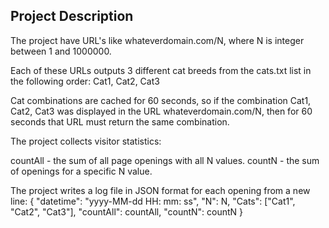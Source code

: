 ## Project Description

The project have URL's like whateverdomain.com/N, where N is integer between 1 and 1000000.

Each of these URLs outputs 3 different cat breeds from the cats.txt list in the following order: Cat1, Cat2, Cat3

Cat combinations are cached for 60 seconds, so if the combination Cat1, Cat2, Cat3 was displayed in the URL whateverdomain.com/N, then for 60 seconds that URL must return the same combination.

The project collects visitor statistics:

countAll - the sum of all page openings with all N values.
countN - the sum of openings for a specific N value.

The project writes a log file in JSON format for each opening from a new line:
{
"datetime": "yyyy-MM-dd HH: mm: ss",
"N": N,
"Cats": ["Cat1", "Cat2", "Cat3"],
"countAll": countAll,
"countN": countN
}
